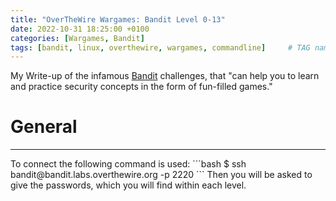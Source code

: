 ```yaml
---
title: "OverTheWire Wargames: Bandit Level 0-13"
date: 2022-10-31 18:25:00 +0100
categories: [Wargames, Bandit]
tags: [bandit, linux, overthewire, wargames, commandline]     # TAG names should always be lowercase
---
```



My Write-up of the infamous [Bandit](https://overthewire.org/wargames/bandit/) challenges, that "can help you to learn and practice security concepts in the form of fun-filled games."

# General
<hr>
To connect the following command is used:
```bash
$ ssh bandit<level>@bandit.labs.overthewire.org -p 2220
```
Then you will be asked to give the passwords, which you will find within each level.


